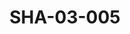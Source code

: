---
pid: SHA-03-005
title: SHA-03-005
language: ar
collection: شرحبيل احمد
original_label: 
rights: شرحبيل احمد
location_of_original: شرحبيل احمد
photographer_or_studio: 
scanned_from: photograph 10.1 by 15.1
_date: 1991-1992
location: الخرطوم، هلتون
description: حفلة رمضان من ضمنهم على يعقوب كامل حسين شرحبيل احمد شهاب شهيرة شرحبيل
  ناهد شرحبيل
additional_notes: 
permission_display: 'yes'
on_server: 'no'
on_website: 'no'
permalink: "/archive/ar/sha-03-005.html"
layout: photo-page
---